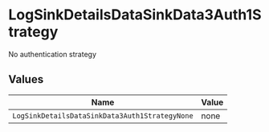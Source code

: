 # LogSinkDetailsDataSinkData3Auth1Strategy

No authentication strategy


## Values

| Name                                           | Value                                          |
| ---------------------------------------------- | ---------------------------------------------- |
| `LogSinkDetailsDataSinkData3Auth1StrategyNone` | none                                           |